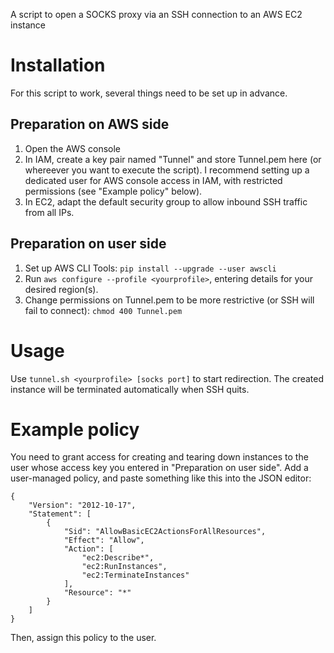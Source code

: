 A script to open a SOCKS proxy via an SSH connection to an AWS EC2 instance

# Installation

For this script to work, several things need to be set up in advance.

## Preparation on AWS side

1. Open the AWS console
2. In IAM, create a key pair named "Tunnel" and store Tunnel.pem here (or whereever you want to execute the script).
   I recommend setting up a dedicated user for AWS console access in IAM, with restricted permissions (see "Example policy" below).
3. In EC2, adapt the default security group to allow inbound SSH traffic from all IPs.

## Preparation on user side

1. Set up AWS CLI Tools: `pip install --upgrade --user awscli`
2. Run `aws configure --profile <yourprofile>`, entering details for your desired region(s).
3. Change permissions on Tunnel.pem to be more restrictive (or SSH will fail to connect): `chmod 400 Tunnel.pem`

# Usage

Use `tunnel.sh <yourprofile> [socks port]` to start redirection.
The created instance will be terminated automatically when SSH quits.

# Example policy

You need to grant access for creating and tearing down instances
to the user whose access key you entered in "Preparation on user side".
Add a user-managed policy, and paste something like this into the JSON editor:

    {
        "Version": "2012-10-17",
        "Statement": [
            {
                "Sid": "AllowBasicEC2ActionsForAllResources",
                "Effect": "Allow",
                "Action": [
                    "ec2:Describe*",
                    "ec2:RunInstances",
                    "ec2:TerminateInstances"
                ],
                "Resource": "*"
            }
        ]
    }

Then, assign this policy to the user.
